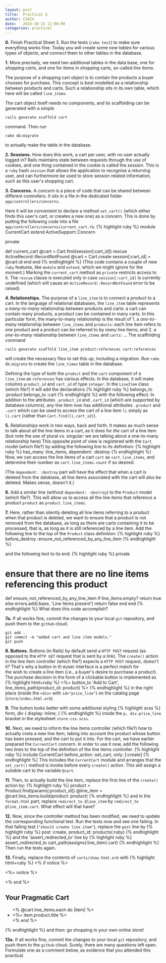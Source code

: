 ```yaml
---
layout: post
title:  Practical 4
author: CS424
date:   2014-10-15 11:00:00
categories: practical
---
```


**0.** Finish Practical Sheet 3.  Run the tests (`rake test`) to make
sure everything works fine.
Today you will create some _new tables_ for various types of
objects, and _connect_ them to other tables in the database.


**1.** More precisely, we need two additional tables in the data base,
one for _shopping carts_, and one for items in shopping carts,
so-called _line items_.

The 
purpose of a shopping cart object is to contain the products a buyer chooses for purchase. This concept is best modelled as a
relationship
between products and carts.  Such a relationship sits in its own table,
which here will be called `line_items`.

The cart object itself needs no components, and its scaffolding can be
generated with a simple

    rails generate scaffold cart

command.  Then run

    rake db:migrate

to actually make the table in the database. 

**2. Sessions.** How does this work, a cart per user, with no user actually
logged in?  Rails maintains state between requests through the use of
cookies, and one thing contained in the cookie is called the
_session_.  This is a `ruby` hash `session` that allows the application to
recognise a returning user, and can furthermore be used to store
session related information, such as this user's shopping cart.


**3. Concerns.** A _concern_ is a piece of code that
can be shared between different controllers.  It sits in
a file in the dedicated folder `app/controllers/concerns`.

Here it will be convenient to declare a method `set_cart()`
(which either finds this user's cart, or creates a new one)
as a concern.  This is done by putting the following code
into a file `app/controllers/concerns/current_cart.rb`.
{% highlight ruby %}
module CurrentCart
  extend ActiveSupport::Concern

  private

  def current_cart 
    @cart = Cart.find(session[:cart_id])
  rescue ActiveRecord::RecordNotFound
    @cart = Cart.create
    session[:cart_id] = @cart.id
  end
end
{% endhighlight %}
(This code contains a couple of new `ruby` features, like `module` and `extend`, 
which we might ignore for the moment.)
Marking the `current_cart` method as `private` restricts access to it.  The
`rescue` clause is executed only in case
`session[:cart_id]` is currently undefined
(which will cause an
`ActiveRecord::RecordNotFound` error to be raised).

**4. Relationships.**
The purpose of a `line_item`  is to connect a product to a cart.
In the language of relational databases, 
the `line_item`
table represents a _many-to-many_ relationship between products and carts:
a cart can contain many products, a product can be contained in many carts.
In this particular form, the many-to-many relationship is the result of 1. a 
_one-to-many_ relationship between `line_items`
and `products`: each line item refers to _one_ product
and a product can be referred to by _many_ line items;
and 2. a 
_one-to-many_ relationship between `line_items`
and `carts`: ...
The scaffolding command

    rails generate scaffold line_item product:references cart:references

will create the necessary files to set this up, including a migration.  Run
`rake db:migrate` to create the `line_times` table in the database.

Defining the type of both the `product` and the `cart` component of a
`line_item` as `references` has various effects.  In the database,
it will make columns `product_id`  and `cart_id` of type `integer`.
In the `LineItem` class (which file?) it will add the declarations
{% highlight ruby %}
belongs_to :product
belongs_to :cart
{% endhighlight %}
with the following effect.  In addition to the attributes `.product_id` 
and `.cart_id` (which are supported by database columns), any line item
now has additional attributes `.product` and `.cart` which can be
used to access the cart of a line item `li` simply as `li.cart`
(rather than `Cart.find(li.cart_id)`).

**5.** Relationships work in two ways, back and forth.  It makes as
much sense to talk about _all_ the line items in a cart, as it does
for _the_ cart of a line item (but note the use of plural vs. singular:
we are talking about a one-to-many relationship here) This opposite
point of view is registered with the `Cart` model (which file?)  by
adding the following line to its definition:
{% highlight ruby %}
has_many :line_items, dependent: :destroy
{% endhighlight %}
Now, we can access the line items of a cart `cart` as 
`cart.line_items`, and determine their number
as `cart.line_items.count` if so desired.

(The `dependent: :destroy` part will have the effect that when
a cart is deleted from the database, all line items associated with
the cart will also be deleted.  Makes sense, doesn't it.)

**6.** Add a similar line (without `dependent: :destroy`) to
the `Product` model (which file?).  This will allow us to access all
the line items that reference a product `product` as 
`product.line_items`.


**7.**
Here, rather than silently deleting all line items referring to a product when
that product is deleted, we want to ensure that a product is not
removed from the database, as long as there are carts containing it to
be processed, that is, as long as it is still referenced by a line
item.  Add the following line to the top of the `Product` class
definition:
{% highlight ruby %}
before_destroy :ensure_not_referenced_by_any_line_item
{% endhighlight %}

and the following text to its end:
{% highlight ruby %}
private

# ensure that there are no line items referencing this product
def ensure_not_referenced_by_any_line_item
  if line_items.empty?
    return true
  else
    errors.add(:base, 'Line Items present')
    return false
  end
end
{% endhighlight %}
What does this code accomplish?

**7a.** If all works fine, commit the changes to your local `git`
repository, and push them to the `github` cloud.

    git add .
    git commit -m "added cart and line item models."
    git push


**8. Buttons.**  Buttons (in Rails) by default send a `HTTP POST` request
(as opposed to the `HTTP GET` request that is sent by a link).
The `create()` action in the line item controller
(which file?) expects a `HTTP POST` request, doesn't it?
That's why a button in th euser interface is a perfect match for  
the wish to create a line item (i.e., a buyer's desire to 
purchase a product).
The purchase decision in the form of a clickable button
is implemented as
{% highlight html+ruby %}
<%= button_to 'Add to Cart', line_items_path(product_id: product) %>
{% endhighlight %}
in the right place (inside the `<div>` with `id="price_line"`) on the catalog page (`store/index.html.erb`).

**9.**  The button looks better with some additional styling
{% highlight scss %}
form, div {
  display: inline;
}
{% endhighlight %}
inside the `p, div.price_line` bracket in the stylesheet `store.css.scss`.

**10.**
Next, we need to inform the line items controller (which file?)
how to actually creta a new line item, taking into account the product
whose button has been pressed, and the cart to put it into.
For the cart, we have earlier prepared the `CurrentCart` concern.
In order to use it now, add the following two lines
to the top of the definition of the line items controller.
{% highlight ruby %}
include CurrentCart
before_action :set_cart, only: [:create]
{% endhighlight %}
This includes the `CurrentCart` module and arranges that
the `set_cart()` method is invoke before every `create()` action.
This will assign a suitable cart to the variable `@cart`.

**11.** Then, to actually build the line item, replace the first line of
the `create()` action by:
{% highlight ruby %}
product = Product.find(params[:product_id])
@line_item = @cart.line_items.build(product: product)
{% endhighlight %}
and in the `format.html` part, replace `redirect_to @line_item` by `redirect_to @line_item.cart`.  What effect will that have?

**12.** Now, since the controller method has been modified, we
need to update the corresponding functional test.
Run the tests now and see one failing.
In that failing test (`"should create line item"`),
replace the `post` line by
{% highlight ruby %}
post :create, product_id: products(:ruby)
{% endhighlight %}
and the 'assert_redirected_to' line by
{% highlight ruby %}
assert_redirected_to cart_path(assigns(:line_item).cart)
{% endhighlight %}
Then run the tests again.

**13.**
Finally, replace the contents of `carts/show.html.erb` with
{% highlight html+ruby %}
<% if notice %>
  <p id="notice"><%= notice %></p>
<% end %>

<h2>Your Pragmatic Cart</h2>
<ul>    
  <% @cart.line_items.each do |item| %>
    <li><%= item.product.title %></li>
  <% end %>
</ul>
{% endhighlight %}
and then: go shopping in your own online store!

**13a.** If all works fine, commit the changes to your local `git`
repository, and push them to the `github` cloud.
Surely, there are many questions left open.  Formulate one
as a comment below, as evidence that you attended this practical.
